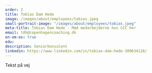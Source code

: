 ```yaml
---
order: 2
title: Tobias Dam Hede
image: /images/about/employees/tobias.jpeg
small-portrait-image: "/images/about/employees/tobias.jpeg"
meta-title: Tobias Dam Hede - Mød medarbejderne hos CCC her
email: tdh@copenhagencoaching.dk
on-om-os: true
edu:
description: Seniorkonsulent
linkedin: https://www.linkedin.com/in/tobias-dam-hede-309634128/
---
```


Tekst på vej